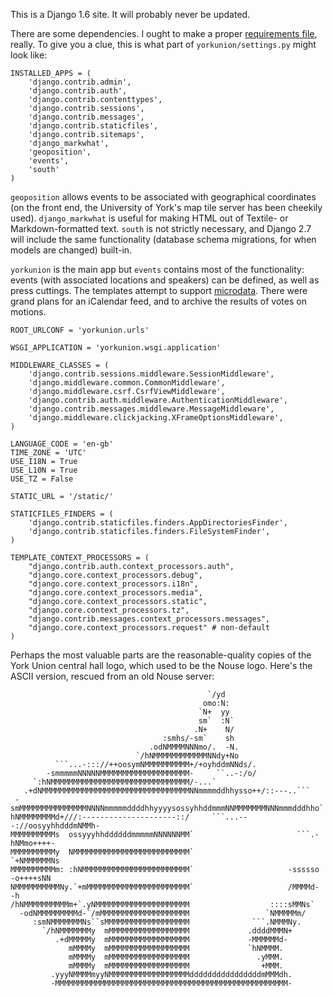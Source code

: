 This is a Django 1.6 site. It will probably never be updated.

There are some dependencies. I ought to make a proper [requirements file](https://pip.pypa.io/en/latest/reference/pip_install.html#requirements-file-format), really. To give you a clue, this is what part of `yorkunion/settings.py` might look like:

    INSTALLED_APPS = (
        'django.contrib.admin',
        'django.contrib.auth',
        'django.contrib.contenttypes',
        'django.contrib.sessions',
        'django.contrib.messages',
        'django.contrib.staticfiles',
        'django.contrib.sitemaps',
        'django_markwhat',
        'geoposition',
        'events',
        'south'
    )

`geoposition` allows events to be associated with geographical coordinates (on the front end, the University of York's map tile server has been cheekily used). `django_markwhat` is useful for making HTML out of Textile- or Markdown-formatted text. `south` is not strictly necessary, and Django 2.7 will include the same functionality (database schema migrations, for when models are changed) built-in.

`yorkunion` is the main app but `events` contains most of the functionality: events (with associated locations and speakers) can be defined, as well as press cuttings. The templates attempt to support [microdata](https://support.google.com/webmasters/answer/164506). There were grand plans for an iCalendar feed, and to archive the results of votes on motions.

    ROOT_URLCONF = 'yorkunion.urls'
    
    WSGI_APPLICATION = 'yorkunion.wsgi.application'

    MIDDLEWARE_CLASSES = (
        'django.contrib.sessions.middleware.SessionMiddleware',
        'django.middleware.common.CommonMiddleware',
        'django.middleware.csrf.CsrfViewMiddleware',
        'django.contrib.auth.middleware.AuthenticationMiddleware',
        'django.contrib.messages.middleware.MessageMiddleware',
        'django.middleware.clickjacking.XFrameOptionsMiddleware',
    )

    LANGUAGE_CODE = 'en-gb'
    TIME_ZONE = 'UTC'
    USE_I18N = True
    USE_L10N = True
    USE_TZ = False
    
    STATIC_URL = '/static/'
    
    STATICFILES_FINDERS = (
        'django.contrib.staticfiles.finders.AppDirectoriesFinder',
        'django.contrib.staticfiles.finders.FileSystemFinder',
    )
    
    TEMPLATE_CONTEXT_PROCESSORS = (
        "django.contrib.auth.context_processors.auth",
        "django.core.context_processors.debug",
        "django.core.context_processors.i18n",
        "django.core.context_processors.media",
        "django.core.context_processors.static",
        "django.core.context_processors.tz",
        "django.contrib.messages.context_processors.messages",
        "django.core.context_processors.request" # non-default
    )

Perhaps the most valuable parts are the reasonable-quality copies of the York Union central hall logo, which used to be the Nouse logo. Here's the ASCII version, rescued from an old Nouse server:

                                                `/yd                                
                                               omo:N:                               
                                              `N+  yy                               
                                              sm`  :N`                              
                                             .N+    N/                              
                                      :smhs/-sm`    sh                              
                                   .odNMMMMNNNmo/.  -N.                             
                                `/hNMMMMMMMMMMMMNNdy+No                             
              ```...-::://++oosymNMMMMMMMMMM+/+oyhddmNNds/.                         
            -smmmmmNNNNNMMMMMMMMMMMMMMMMMMMM-     ``..-:/o/                         
         `:hNMMMMMMMMMMMMMMMMMMMMMMMMMMMMMMM/-...`                                  
       .+dNMMMMMMMMMMMMMMMMMMMMMMMMMMMMMMMMMNNmmmmddhhysso++/::---..```             
     -smMMMMMMMMMMMMMMMNNNNmmmmmddddhhyyyysossyhhddmmmNNMMMMMMMNNNmmmdddhho`        
    hNMMMMMMMMd+///:---------------------::/     ```...---://oosyyhhdddmNMMh-       
    MMMMMMMMMMs  ossyyyhhddddddmmmmmNNNNNNMM`                       ```.-hNMmo++++- 
    MMMMMMMMMMy  NMMMMMMMMMMMMMMMMMMMMMMMMMM`                            `+NMMMMMMNs
    MMMMMMMMMMm: :hNMMMMMMMMMMMMMMMMMMMMMMMM`                     -ssssso  -o++++sNN
    NMMMMMMMMMMNy.`+mMMMMMMMMMMMMMMMMMMMMMMM`                     /MMMMd-         -h
    /hNMMMMMMMMMMm+`.yNMMMMMMMMMMMMMMMMMMMMM                  ::::sMMNs`            
      -odNMMMMMMMMMd-`/mMMMMMMMMMMMMMMMMMMMM                 `NMMMMMm/              
         :smNMMMMMMMNs``sMMMMMMMMMMMMMMMMMMM              ```.NMMMNy.               
           `/hNMMMMMMMy  mMMMMMMMMMMMMMMMMMM             .ddddMMMN+                 
              .+dMMMMMy  mMMMMMMMMMMMMMMMMMM             -MMMMMMd-                  
                 mMMMMy  mMMMMMMMMMMMMMMMMMM             `hNMMMM.                   
                 mMMMMy  mMMMMMMMMMMMMMMMMMM               .yMMM.                   
                 mMMMMy  mMMMMMMMMMMMMMMMMMM                +MMM.                   
             .yyyNMMMMmyyNMMMMMMMMMMMMMMMMMMddddddddddddddddmMMMdh.                 
             -MMMMMMMMMMMMMMMMMMMMMMMMMMMMMMMMMMMMMMMMMMMMMMMMMMMM-                 
